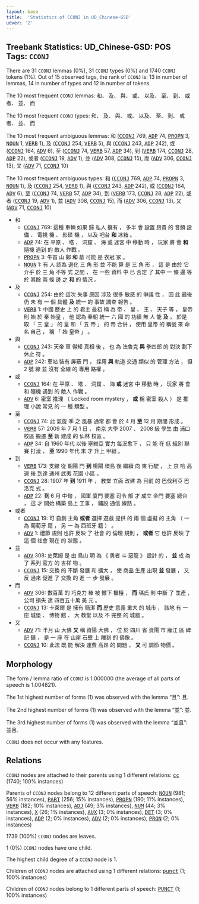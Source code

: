 ```yaml
---
layout: base
title:  'Statistics of CCONJ in UD_Chinese-GSD'
udver: '2'
---
```


## Treebank Statistics: UD_Chinese-GSD: POS Tags: `CCONJ`

There are 31 `CCONJ` lemmas (0%), 31 `CCONJ` types (0%) and 1740 `CCONJ` tokens (1%).
Out of 15 observed tags, the rank of `CCONJ` is: 13 in number of lemmas, 14 in number of types and 12 in number of tokens.

The 10 most frequent `CCONJ` lemmas: 和、 及、 與、 或、 以及、 至、 到、 或者、 並、 而

The 10 most frequent `CCONJ` types:  和、 及、 與、 或、 以及、 至、 到、 或者、 並、 而

The 10 most frequent ambiguous lemmas: 和 (<tt><a href="zh_gsd-pos-CCONJ.html">CCONJ</a></tt> 769, <tt><a href="zh_gsd-pos-ADP.html">ADP</a></tt> 74, <tt><a href="zh_gsd-pos-PROPN.html">PROPN</a></tt> 3, <tt><a href="zh_gsd-pos-NOUN.html">NOUN</a></tt> 1, <tt><a href="zh_gsd-pos-VERB.html">VERB</a></tt> 1), 及 (<tt><a href="zh_gsd-pos-CCONJ.html">CCONJ</a></tt> 254, <tt><a href="zh_gsd-pos-VERB.html">VERB</a></tt> 5), 與 (<tt><a href="zh_gsd-pos-CCONJ.html">CCONJ</a></tt> 243, <tt><a href="zh_gsd-pos-ADP.html">ADP</a></tt> 242), 或 (<tt><a href="zh_gsd-pos-CCONJ.html">CCONJ</a></tt> 164, <tt><a href="zh_gsd-pos-ADV.html">ADV</a></tt> 6), 至 (<tt><a href="zh_gsd-pos-CCONJ.html">CCONJ</a></tt> 74, <tt><a href="zh_gsd-pos-VERB.html">VERB</a></tt> 57, <tt><a href="zh_gsd-pos-ADP.html">ADP</a></tt> 34), 到 (<tt><a href="zh_gsd-pos-VERB.html">VERB</a></tt> 174, <tt><a href="zh_gsd-pos-CCONJ.html">CCONJ</a></tt> 28, <tt><a href="zh_gsd-pos-ADP.html">ADP</a></tt> 22), 或者 (<tt><a href="zh_gsd-pos-CCONJ.html">CCONJ</a></tt> 19, <tt><a href="zh_gsd-pos-ADV.html">ADV</a></tt> 1), 並 (<tt><a href="zh_gsd-pos-ADV.html">ADV</a></tt> 308, <tt><a href="zh_gsd-pos-CCONJ.html">CCONJ</a></tt> 15), 而 (<tt><a href="zh_gsd-pos-ADV.html">ADV</a></tt> 306, <tt><a href="zh_gsd-pos-CCONJ.html">CCONJ</a></tt> 13), 又 (<tt><a href="zh_gsd-pos-ADV.html">ADV</a></tt> 71, <tt><a href="zh_gsd-pos-CCONJ.html">CCONJ</a></tt> 10)

The 10 most frequent ambiguous types:  和 (<tt><a href="zh_gsd-pos-CCONJ.html">CCONJ</a></tt> 769, <tt><a href="zh_gsd-pos-ADP.html">ADP</a></tt> 74, <tt><a href="zh_gsd-pos-PROPN.html">PROPN</a></tt> 3, <tt><a href="zh_gsd-pos-NOUN.html">NOUN</a></tt> 1), 及 (<tt><a href="zh_gsd-pos-CCONJ.html">CCONJ</a></tt> 254, <tt><a href="zh_gsd-pos-VERB.html">VERB</a></tt> 1), 與 (<tt><a href="zh_gsd-pos-CCONJ.html">CCONJ</a></tt> 243, <tt><a href="zh_gsd-pos-ADP.html">ADP</a></tt> 242), 或 (<tt><a href="zh_gsd-pos-CCONJ.html">CCONJ</a></tt> 164, <tt><a href="zh_gsd-pos-ADV.html">ADV</a></tt> 6), 至 (<tt><a href="zh_gsd-pos-CCONJ.html">CCONJ</a></tt> 74, <tt><a href="zh_gsd-pos-VERB.html">VERB</a></tt> 57, <tt><a href="zh_gsd-pos-ADP.html">ADP</a></tt> 34), 到 (<tt><a href="zh_gsd-pos-VERB.html">VERB</a></tt> 173, <tt><a href="zh_gsd-pos-CCONJ.html">CCONJ</a></tt> 28, <tt><a href="zh_gsd-pos-ADP.html">ADP</a></tt> 22), 或者 (<tt><a href="zh_gsd-pos-CCONJ.html">CCONJ</a></tt> 19, <tt><a href="zh_gsd-pos-ADV.html">ADV</a></tt> 1), 並 (<tt><a href="zh_gsd-pos-ADV.html">ADV</a></tt> 308, <tt><a href="zh_gsd-pos-CCONJ.html">CCONJ</a></tt> 15), 而 (<tt><a href="zh_gsd-pos-ADV.html">ADV</a></tt> 306, <tt><a href="zh_gsd-pos-CCONJ.html">CCONJ</a></tt> 13), 又 (<tt><a href="zh_gsd-pos-ADV.html">ADV</a></tt> 71, <tt><a href="zh_gsd-pos-CCONJ.html">CCONJ</a></tt> 10)


* 和
  * <tt><a href="zh_gsd-pos-CCONJ.html">CCONJ</a></tt> 769: 這種 車輛 如果 歸 私人 擁有 ， 多半 會 設置 昂貴 的 音頻 設備 、 電視 機 、 影碟 機 ， 以及 吧台 <b>和</b> 冰箱 。
  * <tt><a href="zh_gsd-pos-ADP.html">ADP</a></tt> 74: 在 平原 、 塔 、 洞窟 、 海 或 迷宮 中 移動 時 ， 玩家 將 會 <b>和</b> 隨機 遇到 的 敵人 作戰 。
  * <tt><a href="zh_gsd-pos-PROPN.html">PROPN</a></tt> 3: 牛首 山 鄭 <b>和</b> 墓 可能 是 衣冠 冢 。
  * <tt><a href="zh_gsd-pos-NOUN.html">NOUN</a></tt> 1: 有 人 認為 退化 三 角 形 並 不能 算 是 三 角 形 ， 這 是 由於 它 介乎 於 三 角 不等 式 之間 ， 在 一些 資料 中 已 否定 了 其中 一 條 邊 等 於 其餘 兩 條 邊 之 <b>和</b> 的 情況 。
* 及
  * <tt><a href="zh_gsd-pos-CCONJ.html">CCONJ</a></tt> 254: 由於 這次 失事 原因 涉及 很多 敏感 的 爭議 性 ， 因 此 最後 仍 未 有 一 個 具體 <b>及</b> 統一 的 事故 調查 報告 。
  * <tt><a href="zh_gsd-pos-VERB.html">VERB</a></tt> 1: 中國 歷史 上 的 君主 最初 稱 為 帝 、 皇 、 王 、 天子 等 ， 皇帝 則 始 於 秦 始皇 ， 他 認為 秦朝 統一 六 國 的 功績 無 人 能 <b>及</b> ， 於是 取 「 三 皇 」 的 皇 和 「 五 帝 」 的 帝 合併 ， 使用 皇帝 的 稱號 來 命名 自己 ， 稱 「 始 皇帝 」 。
* 與
  * <tt><a href="zh_gsd-pos-CCONJ.html">CCONJ</a></tt> 243: 天帝 軍 得知 真相 後 ， 也 為 法魯克 <b>與</b> 拳四郎 的 對決 劃下 休止 符 。
  * <tt><a href="zh_gsd-pos-ADP.html">ADP</a></tt> 242: 車站 裝有 屏蔽 門 ， 採用 <b>與</b> 軌道 交通 類似 的 管理 方法 ， 但 2 號 線 並 沒有 全線 的 專用 路權 。
* 或
  * <tt><a href="zh_gsd-pos-CCONJ.html">CCONJ</a></tt> 164: 在 平原 、 塔 、 洞窟 、 海 <b>或</b> 迷宮 中 移動 時 ， 玩家 將 會 和 隨機 遇到 的 敵人 作戰 。
  * <tt><a href="zh_gsd-pos-ADV.html">ADV</a></tt> 6: 密室 推理 （ Locked room mystery ， <b>或</b> 稱 密室 殺人 ） 是 推理 小說 常見 的 一 種 類型 。
* 至
  * <tt><a href="zh_gsd-pos-CCONJ.html">CCONJ</a></tt> 74: 此 氣旋 季 之 風暴 通常 都 會 於 4 月 <b>至</b> 12 月 期間 形成 。
  * <tt><a href="zh_gsd-pos-VERB.html">VERB</a></tt> 57: 2009 年 7 月 1 日 ， 南京 大學 2007 、 2008 級 學生 由 浦口 校區 搬遷 <b>至</b> 新 建成 的 仙林 校區 。
  * <tt><a href="zh_gsd-pos-ADP.html">ADP</a></tt> 34: 自 1960 年代 以後 塞維亞 實力 每況愈下 ， 只 能 在 低 組別 聯賽 打滾 ， <b>至</b> 1990 年代 末 才 升上 甲組 。
* 到
  * <tt><a href="zh_gsd-pos-VERB.html">VERB</a></tt> 173: 支線 從 朝陽 門 <b>到</b> 楊閘 環島 後 繼續 向 東 行駛 ， 上 京 哈 高速 後 到達 通州 武夷 花園 小區 。
  * <tt><a href="zh_gsd-pos-CCONJ.html">CCONJ</a></tt> 28: 1907 年 <b>到</b> 1911 年 ， 教堂 立面 改建 為 目前 的 巴伐利亞 巴洛克 式 。
  * <tt><a href="zh_gsd-pos-ADP.html">ADP</a></tt> 22: <b>到</b> 6 月 中旬 ， 國軍 廈門 要塞 司令 部 才 成立 金門 要塞 總台 ， 這 才 開始 構築 島上 工事 ， 鋪設 通信 線路 。
* 或者
  * <tt><a href="zh_gsd-pos-CCONJ.html">CCONJ</a></tt> 19: 可 自創 主角 <b>或者</b> 選擇 遊戲 提供 的 兩 個 虛擬 的 主角 （ 一 為 葡萄牙 籍 ， 另 一 為 西班牙 籍 ） 。
  * <tt><a href="zh_gsd-pos-ADV.html">ADV</a></tt> 1: 禮節 規則 也許 反映 了 社會 的 倫理 規則 ， <b>或者</b> 它 也許 反映 了 這 個 社會 現在 的 狀態 。
* 並
  * <tt><a href="zh_gsd-pos-ADV.html">ADV</a></tt> 308: 史萊姆 是 由 鳥山 明 為 《 勇者 斗 惡龍 》 設計 的 ， <b>並</b> 成 為 了 系列 官方 的 吉祥 物 。
  * <tt><a href="zh_gsd-pos-CCONJ.html">CCONJ</a></tt> 15: 交換 的 不斷 發展 和 擴大 ， 使 商品 生產 出現 <b>並</b> 發展 ， 又 反 過來 促進 了 交換 的 進 一 步 發展 。
* 而
  * <tt><a href="zh_gsd-pos-ADV.html">ADV</a></tt> 306: 數百萬 的 巧克力 棒 被 撤下 櫃檯 ， <b>而</b> 瑪氏 則 中斷 了 生產 ， 公司 損失 達 四百五十萬 美 元 。
  * <tt><a href="zh_gsd-pos-CCONJ.html">CCONJ</a></tt> 13: 卡萊爾 是 擁有 簡潔 <b>而</b> 歷史 意義 重大 的 城市 ， 該地 有 一 座 城堡 、 博物 館 、 大 教堂 以及 不 完整 的 城牆 。
* 又
  * <tt><a href="zh_gsd-pos-ADV.html">ADV</a></tt> 71: 半月 山 大佛 <b>又</b> 稱 資陽 大佛 ， 位 於 四川 省 資陽 市 雁江 區 碑記 鎮 ， 是 一 座 在 山崖 石壁 上 雕刻 的 佛像 。
  * <tt><a href="zh_gsd-pos-CCONJ.html">CCONJ</a></tt> 10: 此法 既 能 解決 運費 高昂 的 問題 ， <b>又</b> 可 調節 物價 。

## Morphology

The form / lemma ratio of `CCONJ` is 1.000000 (the average of all parts of speech is 1.004821).

The 1st highest number of forms (1) was observed with the lemma “且”: 且.

The 2nd highest number of forms (1) was observed with the lemma “並”: 並.

The 3rd highest number of forms (1) was observed with the lemma “並且”: 並且.

`CCONJ` does not occur with any features.


## Relations

`CCONJ` nodes are attached to their parents using 1 different relations: <tt><a href="zh_gsd-dep-cc.html">cc</a></tt> (1740; 100% instances)

Parents of `CCONJ` nodes belong to 12 different parts of speech: <tt><a href="zh_gsd-pos-NOUN.html">NOUN</a></tt> (981; 56% instances), <tt><a href="zh_gsd-pos-PART.html">PART</a></tt> (256; 15% instances), <tt><a href="zh_gsd-pos-PROPN.html">PROPN</a></tt> (190; 11% instances), <tt><a href="zh_gsd-pos-VERB.html">VERB</a></tt> (182; 10% instances), <tt><a href="zh_gsd-pos-ADJ.html">ADJ</a></tt> (49; 3% instances), <tt><a href="zh_gsd-pos-NUM.html">NUM</a></tt> (44; 3% instances), <tt><a href="zh_gsd-pos-X.html">X</a></tt> (26; 1% instances), <tt><a href="zh_gsd-pos-AUX.html">AUX</a></tt> (3; 0% instances), <tt><a href="zh_gsd-pos-DET.html">DET</a></tt> (3; 0% instances), <tt><a href="zh_gsd-pos-ADP.html">ADP</a></tt> (2; 0% instances), <tt><a href="zh_gsd-pos-ADV.html">ADV</a></tt> (2; 0% instances), <tt><a href="zh_gsd-pos-PRON.html">PRON</a></tt> (2; 0% instances)

1739 (100%) `CCONJ` nodes are leaves.

1 (0%) `CCONJ` nodes have one child.

The highest child degree of a `CCONJ` node is 1.

Children of `CCONJ` nodes are attached using 1 different relations: <tt><a href="zh_gsd-dep-punct.html">punct</a></tt> (1; 100% instances)

Children of `CCONJ` nodes belong to 1 different parts of speech: <tt><a href="zh_gsd-pos-PUNCT.html">PUNCT</a></tt> (1; 100% instances)

